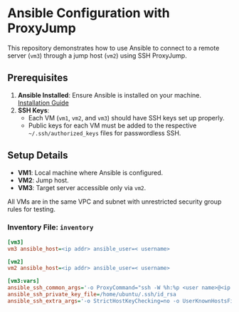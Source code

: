 # Ansible Configuration with ProxyJump

This repository demonstrates how to use Ansible to connect to a remote server (`vm3`) through a jump host (`vm2`) using SSH ProxyJump.

## Prerequisites

1. **Ansible Installed**: Ensure Ansible is installed on your machine. [Installation Guide](https://docs.ansible.com/ansible/latest/installation_guide/intro_installation.html)
2. **SSH Keys**: 
   - Each VM (`vm1`, `vm2`, and `vm3`) should have SSH keys set up properly.
   - Public keys for each VM must be added to the respective `~/.ssh/authorized_keys` files for passwordless SSH.

## Setup Details

- **VM1**: Local machine where Ansible is configured.
- **VM2**: Jump host.
- **VM3**: Target server accessible only via `vm2`.

All VMs are in the same VPC and subnet with unrestricted security group rules for testing.

### Inventory File: `inventory`

```ini
[vm3]
vm3 ansible_host=<ip addr> ansible_user=< username> 

[vm2]
vm2 ansible_host=<ip addr> ansible_user=< username>

[vm3:vars]
ansible_ssh_common_args='-o ProxyCommand="ssh -W %h:%p <user name>@<ip addr> -i /home/ubuntu/.ssh/id_rsa -o StrictHostKeyChecking=no -o UserKnownHostsFile=/dev/null"'
ansible_ssh_private_key_file=/home/ubuntu/.ssh/id_rsa
ansible_ssh_extra_args='-o StrictHostKeyChecking=no -o UserKnownHostsFile=/dev/null'
